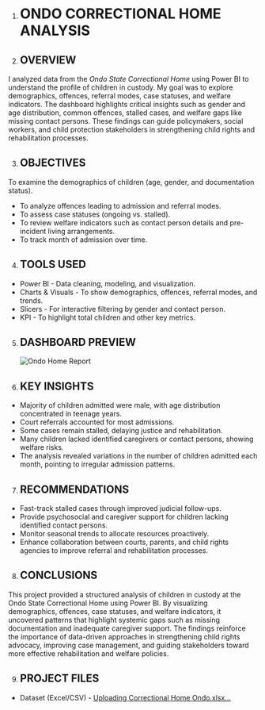 1. # ONDO CORRECTIONAL HOME ANALYSIS

2. ## OVERVIEW
I analyzed data from the *Ondo State Correctional Home* using Power BI to understand the profile of children in custody. My goal was to explore demographics, offences, referral modes, case statuses, and welfare indicators. The dashboard highlights critical insights such as gender and age distribution, common offences, stalled cases, and welfare gaps like missing contact persons. These findings can guide policymakers, social workers, and child protection stakeholders in strengthening child rights and rehabilitation processes.

3. ## OBJECTIVES
To examine the demographics of children (age, gender, and documentation status).
* To analyze offences leading to admission and referral modes.
* To assess case statuses (ongoing vs. stalled).
* To review welfare indicators such as contact person details and pre-incident living arrangements.
* To track month of admission over time.

4. ## TOOLS USED
* Power BI - Data cleaning, modeling, and visualization.
* Charts & Visuals - To show demographics, offences, referral modes, and trends.
* Slicers - For interactive filtering by gender and contact person.
* KPI - To highlight total children and other key metrics.

5. ## DASHBOARD PREVIEW
   ![Ondo Home Report](https://github.com/user-attachments/assets/e3d81bc3-6674-4b1c-bbe6-a394b0708806)


6. ## KEY INSIGHTS
* Majority of children admitted were male, with age distribution concentrated in teenage years.
* Court referrals accounted for most admissions.
* Some cases remain stalled, delaying justice and rehabilitation.
* Many children lacked identified caregivers or contact persons, showing welfare risks.
* The analysis revealed variations in the number of children admitted each month, pointing to irregular admission patterns.

7. ## RECOMMENDATIONS
* Fast-track stalled cases through improved judicial follow-ups.
* Provide psychosocial and caregiver support for children lacking identified contact persons.
* Monitor seasonal trends to allocate resources proactively.
* Enhance collaboration between courts, parents, and child rights agencies to improve referral and rehabilitation processes.

8. ## CONCLUSIONS

This project provided a structured analysis of children in custody at the Ondo State Correctional Home using Power BI. By visualizing demographics, offences, case statuses, and welfare indicators, it uncovered patterns that highlight systemic gaps such as missing documentation and inadequate caregiver support. The findings reinforce the importance of data-driven approaches in strengthening child rights advocacy, improving case management, and guiding stakeholders toward more effective rehabilitation and welfare policies.

9. ## PROJECT FILES
* Dataset (Excel/CSV) - [Uploading Correctional Home Ondo.xlsx…]()

